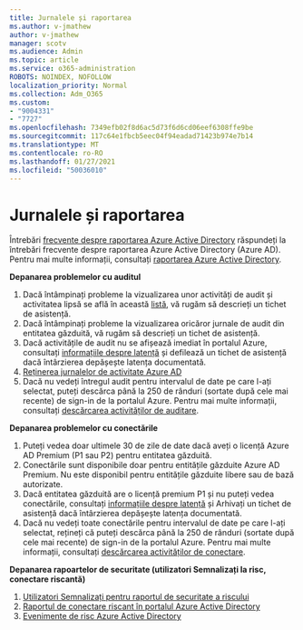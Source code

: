 ```yaml
---
title: Jurnalele și raportarea
ms.author: v-jmathew
author: v-jmathew
manager: scotv
ms.audience: Admin
ms.topic: article
ms.service: o365-administration
ROBOTS: NOINDEX, NOFOLLOW
localization_priority: Normal
ms.collection: Adm_O365
ms.custom:
- "9004331"
- "7727"
ms.openlocfilehash: 7349efb02f8d6ac5d73f6d6cd06eef6308ffe9be
ms.sourcegitcommit: 117c64e1fbcb5eec04f94eadad71423b974e7b14
ms.translationtype: MT
ms.contentlocale: ro-RO
ms.lasthandoff: 01/27/2021
ms.locfileid: "50036010"
---
```

# <a name="logs-and-reporting"></a>Jurnalele și raportarea

Întrebări [frecvente despre raportarea Azure Active Directory](https://docs.microsoft.com/azure/active-directory/active-directory-reporting-faq) răspundeți la întrebări frecvente despre raportarea Azure Active Directory (Azure AD). Pentru mai multe informații, consultați [raportarea Azure Active Directory](https://docs.microsoft.com/azure/active-directory/reports-monitoring/overview-reports).

**Depanarea problemelor cu auditul**

1. Dacă întâmpinați probleme la vizualizarea unor activități de audit și activitatea lipsă se află în această [listă](https://docs.microsoft.com/azure/active-directory/reports-monitoring/reference-audit-activities), vă rugăm să descrieți un tichet de asistență.
2. Dacă întâmpinați probleme la vizualizarea oricăror jurnale de audit din entitatea găzduită, vă rugăm să descrieți un tichet de asistență.
3. Dacă activitățile de audit nu se afișează imediat în portalul Azure, consultați [informațiile despre latență](https://docs.microsoft.com/azure/active-directory/reports-monitoring/reference-reports-latencies) și defilează un tichet de asistență dacă întârzierea depășește latența documentată.
4. [Reținerea jurnalelor de activitate Azure AD](https://docs.microsoft.com/azure/active-directory/reports-monitoring/reference-reports-data-retention)
5. Dacă nu vedeți întregul audit pentru intervalul de date pe care l-ați selectat, puteți descărca până la 250 de rânduri (sortate după cele mai recente) de sign-in de la portalul Azure. Pentru mai multe informații, consultați [descărcarea activităților de auditare](https://docs.microsoft.com/azure/active-directory/reports-monitoring/quickstart-download-audit-report).

**Depanarea problemelor cu conectările**

1. Puteți vedea doar ultimele 30 de zile de date dacă aveți o licență Azure AD Premium (P1 sau P2) pentru entitatea găzduită.
2. Conectările sunt disponibile doar pentru entitățile găzduite Azure AD Premium. Nu este disponibil pentru entitățile găzduite libere sau de bază autorizate.
3. Dacă entitatea găzduită are o licență premium P1 și nu puteți vedea conectările, consultați [informațiile despre latență](https://docs.microsoft.com/azure/active-directory/reports-monitoring/reference-reports-latencies) și Arhivați un tichet de asistență dacă întârzierea depășește latența documentată.
4. Dacă nu vedeți toate conectările pentru intervalul de date pe care l-ați selectat, rețineți că puteți descărca până la 250 de rânduri (sortate după cele mai recente) de sign-in de la portalul Azure. Pentru mai multe informații, consultați [descărcarea activităților de conectare](https://docs.microsoft.com/azure/active-directory/reports-monitoring/concept-sign-ins#download-sign-in-activities).

**Depanarea rapoartelor de securitate (utilizatori Semnalizați la risc, conectare riscantă)**

1. [Utilizatori Semnalizați pentru raportul de securitate a riscului](https://docs.microsoft.com/azure/active-directory/reports-monitoring/concept-user-at-risk)
2. [Raportul de conectare riscant în portalul Azure Active Directory](https://docs.microsoft.com/azure/active-directory/reports-monitoring/concept-risky-sign-ins)
3. [Evenimente de risc Azure Active Directory](https://docs.microsoft.com/azure/active-directory/reports-monitoring/concept-risk-events)
